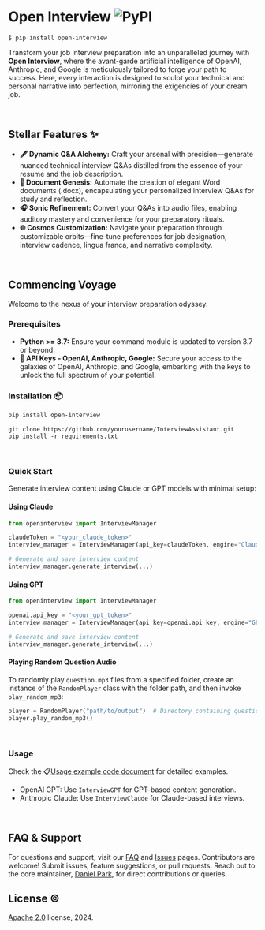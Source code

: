# Open Interview <img alt="PyPI" src="https://img.shields.io/pypi/v/open-interview?color=black">

`$ pip install open-interview`

Transform your job interview preparation into an unparalleled journey with **Open Interview**, where the avant-garde artificial intelligence of OpenAI, Anthropic, and Google is meticulously tailored to forge your path to success. Here, every interaction is designed to sculpt your technical and personal narrative into perfection, mirroring the exigencies of your dream job.

<br>

## Stellar Features ✨

- **🖋️ Dynamic Q&A Alchemy:** Craft your arsenal with precision—generate nuanced technical interview Q&As distilled from the essence of your resume and the job description.
- **📖 Document Genesis:** Automate the creation of elegant Word documents (.docx), encapsulating your personalized interview Q&As for study and reflection.
- **🎧 Sonic Refinement:** Convert your Q&As into audio files, enabling auditory mastery and convenience for your preparatory rituals.
- **🌐 Cosmos Customization:** Navigate your preparation through customizable orbits—fine-tune preferences for job designation, interview cadence, lingua franca, and narrative complexity.

<br>

## Commencing Voyage
Welcome to the nexus of your interview preparation odyssey.


### Prerequisites

- **Python >= 3.7:** Ensure your command module is updated to version 3.7 or beyond.
- **🔑 API Keys - OpenAI, Anthropic, Google:** Secure your access to the galaxies of OpenAI, Anthropic, and Google, embarking with the keys to unlock the full spectrum of your potential. 




### Installation 📦

```bash
pip install open-interview
```
```
git clone https://github.com/yourusername/InterviewAssistant.git
pip install -r requirements.txt
```

<br>


### Quick Start 

Generate interview content using Claude or GPT models with minimal setup:

#### Using Claude

```python
from openinterview import InterviewManager

claudeToken = "<your_claude_token>"
interview_manager = InterviewManager(api_key=claudeToken, engine="Claude")

# Generate and save interview content
interview_manager.generate_interview(...)
```

#### Using GPT

```python
from openinterview import InterviewManager

openai.api_key = "<your_gpt_token>"
interview_manager = InterviewManager(api_key=openai.api_key, engine="GPT")

# Generate and save interview content
interview_manager.generate_interview(...)
```

#### Playing Random Question Audio

To randomly play `question.mp3` files from a specified folder, create an instance of the `RandomPlayer` class with the folder path, and then invoke `play_random_mp3`:

```python
player = RandomPlayer("path/to/output")  # Directory containing question.mp3 files
player.play_random_mp3()
```


<br>

### Usage

Check the 📋[Usage example code document](https://github.com/dsdanielpark/open-interview/blob/main/docs/usage.md) for detailed examples.

- OpenAI GPT: Use `InterviewGPT` for GPT-based content generation.
- Anthropic Claude: Use `InterviewClaude` for Claude-based interviews.

<br>

## FAQ & Support

For questions and support, visit our [FAQ](https://github.com/dsdanielpark/open-interview/blob/main/documents/README_FAQ.md) and [Issues](https://github.com/dsdanielpark/open-interview/issues) pages. Contributors are welcome! Submit issues, feature suggestions, or pull requests.
Reach out to the core maintainer, [Daniel Park](https://github.com/DSDanielPark), for direct contributions or queries.


## License ©️ 
[Apache 2.0](https://opensource.org/license/apache-2-0) license, 2024. 


